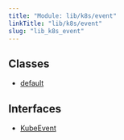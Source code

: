 ```yaml
---
title: "Module: lib/k8s/event"
linkTitle: "lib/k8s/event"
slug: "lib_k8s_event"
---
```


## Classes

- [default](../classes/lib_k8s_event.default.md)

## Interfaces

- [KubeEvent](../interfaces/lib_k8s_event.KubeEvent.md)

